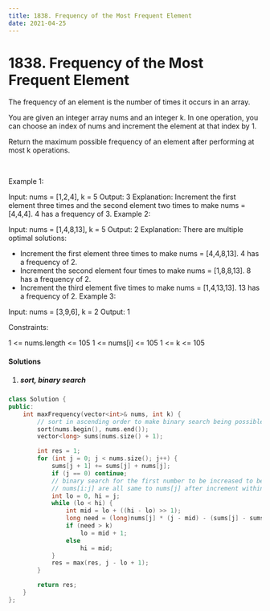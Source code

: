 ```yaml
---
title: 1838. Frequency of the Most Frequent Element
date: 2021-04-25
---
```


# 1838. Frequency of the Most Frequent Element


The frequency of an element is the number of times it occurs in an array.

You are given an integer array nums and an integer k. In one operation, you can choose an index of nums and increment the element at that index by 1.

Return the maximum possible frequency of an element after performing at most k operations.

 

Example 1:

Input: nums = [1,2,4], k = 5
Output: 3
Explanation: Increment the first element three times and the second element two times to make nums = [4,4,4].
4 has a frequency of 3.
Example 2:

Input: nums = [1,4,8,13], k = 5
Output: 2
Explanation: There are multiple optimal solutions:
- Increment the first element three times to make nums = [4,4,8,13]. 4 has a frequency of 2.
- Increment the second element four times to make nums = [1,8,8,13]. 8 has a frequency of 2.
- Increment the third element five times to make nums = [1,4,13,13]. 13 has a frequency of 2.
Example 3:

Input: nums = [3,9,6], k = 2
Output: 1
 

Constraints:

1 <= nums.length <= 105
1 <= nums[i] <= 105
1 <= k <= 105

#### Solutions

1. ##### sort, binary search

```c++
class Solution {
public:
    int maxFrequency(vector<int>& nums, int k) {
        // sort in ascending order to make binary search being possible
        sort(nums.begin(), nums.end());
        vector<long> sums(nums.size() + 1);

        int res = 1;
        for (int j = 0; j < nums.size(); j++) {
            sums[j + 1] += sums[j] + nums[j];
            if (j == 0) continue;
            // binary search for the first number to be increased to be the same as nums[j]
            // nums[i:j] are all same to nums[j] after increment within k steps
            int lo = 0, hi = j;
            while (lo < hi) {
                int mid = lo + ((hi - lo) >> 1);
                long need = (long)nums[j] * (j - mid) - (sums[j] - sums[mid]);
                if (need > k)
                    lo = mid + 1;
                else
                    hi = mid;
            }
            res = max(res, j - lo + 1);
        }

        return res;
    }
};
```